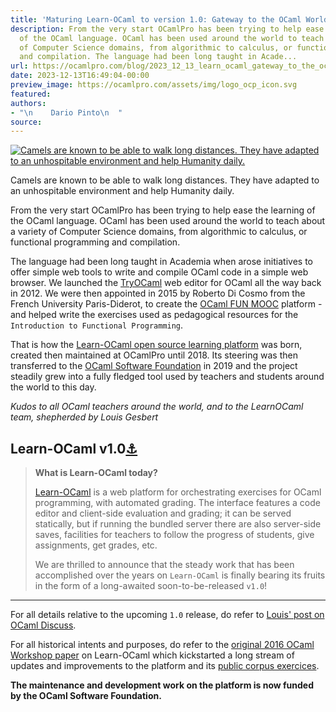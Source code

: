 ```yaml
---
title: 'Maturing Learn-OCaml to version 1.0: Gateway to the OCaml World'
description: From the very start OCamlPro has been trying to help ease the learning
  of the OCaml language. OCaml has been used around the world to teach about a variety
  of Computer Science domains, from algorithmic to calculus, or functional programming
  and compilation. The language had been long taught in Acade...
url: https://ocamlpro.com/blog/2023_12_13_learn_ocaml_gateway_to_the_ocaml_world
date: 2023-12-13T16:49:04-00:00
preview_image: https://ocamlpro.com/assets/img/logo_ocp_icon.svg
featured:
authors:
- "\n    Dario Pinto\n  "
source:
---
```


<p></p>
<p>
</p><div class="figure">
  <p>
    <a href="https://ocamlpro.com/blog/assets/img/dalle_camel_on_the_road.png">
      <img src="https://ocamlpro.com/blog/assets/img/dalle_camel_on_the_road.png" alt="Camels are known to be able to walk long distances. They have adapted to an unhospitable environment and help Humanity daily."/>
    </a>
    </p><div class="caption">
      Camels are known to be able to walk long distances. They have adapted to an unhospitable environment and help Humanity daily.
    </div>
  
</div>

<p>From the very start OCamlPro has been trying to help ease the learning of the
OCaml language. OCaml has been used around the world to teach about a variety
of Computer Science domains, from algorithmic to calculus, or functional
programming and compilation.</p>
<p>The language had been long taught in Academia when arose initiatives to offer
simple web tools to write and compile OCaml code in a simple web browser. We
launched the <a href="https://try.ocaml.pro/">TryOCaml</a> web editor for OCaml all the
way back in 2012. We were then appointed in 2015 by Roberto Di Cosmo from the
French University Paris-Diderot, to create the <a href="https://www.fun-mooc.fr/fr/cours/introduction-to-functional-programming-in-ocaml/">OCaml FUN
MOOC</a>
platform - and helped write the exercises used as pedagogical resources for the
<code>Introduction to Functional Programming</code>.</p>
<p>That is how the <a href="https://github.com/ocaml-sf/learn-ocaml">Learn-OCaml open source learning platform</a> was born, created
then maintained at OCamlPro until 2018. Its steering was then transferred to
the <a href="http://ocaml-sf.org/actions/">OCaml Software Foundation</a> in 2019 and the
project steadily grew into a fully fledged tool used by teachers and students
around the world to this day.</p>
<p><em>Kudos to all OCaml teachers around the world, and to the LearnOCaml team, shepherded by Louis Gesbert</em></p>
<h2>
<a class="anchor"></a>Learn-OCaml v1.0<a href="https://ocamlpro.com/blog/feed#loc">&#9875;</a>
          </h2>
<blockquote>
<p><strong>What is Learn-OCaml today?</strong></p>
<p><a href="https://github.com/ocaml-sf/learn-ocaml">Learn-OCaml</a> is a web platform for
orchestrating exercises for OCaml programming, with automated grading. The
interface features a code editor and client-side evaluation and grading; it
can be served statically, but if running the bundled server there are also
server-side saves, facilities for teachers to follow the progress of
students,
give assignments, get grades, etc.</p>
<p>We are thrilled to announce that the steady work that has been accomplished
over the years on <code>Learn-OCaml</code> is finally bearing its fruits in the form of a
long-awaited soon-to-be-released <code>v1.0</code>!</p>
</blockquote>
<hr/>
<p>For all details relative to the upcoming <code>1.0</code> release, do refer to <a href="https://discuss.ocaml.org/t/learn-ocaml-1-0-approaching-call-for-testers/13621/1">Louis' post
on OCaml Discuss</a>.</p>
<p>For all historical intents and purposes, do refer to the <a href="https://files.ocamlpro.com/uploads/ocaml-2016-learn-ocaml.pdf">original 2016 OCaml
Workshop paper</a> on Learn-OCaml which kickstarted a long stream of updates and
improvements to the platform and its <a href="https://github.com/ocaml-sf/learn-ocaml-corpus">public corpus exercices</a>.</p>
<p><strong>The maintenance and development work on the platform is now funded by the OCaml Software Foundation.</strong></p>

